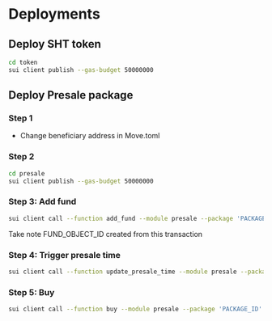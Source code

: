 # Deployments

## Deploy SHT token
```bash
cd token
sui client publish --gas-budget 50000000
```

## Deploy Presale package
### Step 1
- Change beneficiary address in Move.toml

### Step 2
```bash
cd presale
sui client publish --gas-budget 50000000
```

### Step 3: Add fund
```bash
sui client call --function add_fund --module presale --package 'PACKAGE_ID' --args 'ADMIN_CAP_OBJECT_ID' 'GLOBAL_OBJECT_ID' --type-args SHT_TOKEN_PACKAGE_ID::sht::SHT --gas-budget 50000000
```

Take note FUND_OBJECT_ID created from this transaction

### Step 4: Trigger presale time
```bash
sui client call --function update_presale_time --module presale --package 'PACKAGE_ID' --args 'ADMIN_CAP_OBJECT_ID' 'GLOBAL_OBJECT_ID' 0x6 true $TRIGGER_TIME_IN_MILLISECONDS --gas-budget 50000000
```

### Step 5: Buy
```bash
sui client call --function buy --module presale --package 'PACKAGE_ID' --args 'GLOBAL_OBJECT_ID' 'FUND_OBJECT_ID' 'SUI COIN OBJECT ID' 0x6 'REFERER_ID' --type-args SHT_TOKEN_PACKAGE_ID::sht::SHT --gas-budget 50000000
```